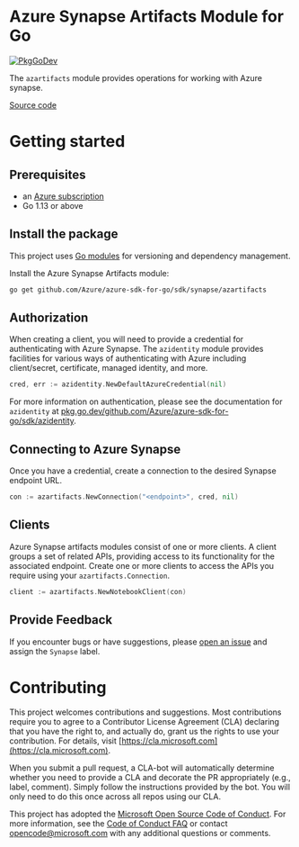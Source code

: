 # Azure Synapse Artifacts Module for Go

[![PkgGoDev](https://pkg.go.dev/badge/github.com/Azure/azure-sdk-for-go/sdk/synapse/azartifacts)](https://pkg.go.dev/github.com/Azure/azure-sdk-for-go/sdk/synapse/azartifacts)

The `azartifacts` module provides operations for working with Azure synapse.

[Source code](https://github.com/Azure/azure-sdk-for-go/tree/master/sdk/synapse/azartifacts)

# Getting started

## Prerequisites

- an [Azure subscription](https://azure.microsoft.com/free/)
- Go 1.13 or above

## Install the package

This project uses [Go modules](https://github.com/golang/go/wiki/Modules) for versioning and dependency management.

Install the Azure Synapse Artifacts module:

```sh
go get github.com/Azure/azure-sdk-for-go/sdk/synapse/azartifacts
```

## Authorization

When creating a client, you will need to provide a credential for authenticating with Azure Synapse.  The `azidentity` module provides facilities for various ways of authenticating with Azure including client/secret, certificate, managed identity, and more.

```go
cred, err := azidentity.NewDefaultAzureCredential(nil)
```

For more information on authentication, please see the documentation for `azidentity` at [pkg.go.dev/github.com/Azure/azure-sdk-for-go/sdk/azidentity](https://pkg.go.dev/github.com/Azure/azure-sdk-for-go/sdk/azidentity).

## Connecting to Azure Synapse

Once you have a credential, create a connection to the desired Synapse endpoint URL.

```go
con := azartifacts.NewConnection("<endpoint>", cred, nil)
```

## Clients

Azure Synapse artifacts modules consist of one or more clients.  A client groups a set of related APIs, providing access to its functionality for the associated endpoint.  Create one or more clients to access the APIs you require using your `azartifacts.Connection`.

```go
client := azartifacts.NewNotebookClient(con)
```

## Provide Feedback

If you encounter bugs or have suggestions, please
[open an issue](https://github.com/Azure/azure-sdk-for-go/issues) and assign the `Synapse` label.

# Contributing

This project welcomes contributions and suggestions. Most contributions require
you to agree to a Contributor License Agreement (CLA) declaring that you have
the right to, and actually do, grant us the rights to use your contribution.
For details, visit [https://cla.microsoft.com](https://cla.microsoft.com).

When you submit a pull request, a CLA-bot will automatically determine whether
you need to provide a CLA and decorate the PR appropriately (e.g., label,
comment). Simply follow the instructions provided by the bot. You will only
need to do this once across all repos using our CLA.

This project has adopted the
[Microsoft Open Source Code of Conduct](https://opensource.microsoft.com/codeofconduct/).
For more information, see the
[Code of Conduct FAQ](https://opensource.microsoft.com/codeofconduct/faq/)
or contact [opencode@microsoft.com](mailto:opencode@microsoft.com) with any
additional questions or comments.

